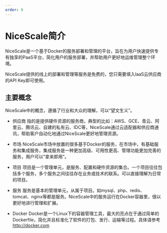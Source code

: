 ```yaml
---
order: 0
---
```

# NiceScale简介

NiceScale是一个基于Docker的服务部署和管理的平台，旨在为用户快速提供专有独享的PaaS平台，简化用户的服务部署，并帮助用户更好地运维管理整个环境。

NiceScale提供的线上的部署和管理等服务是免费的，您只需要填入IaaS云供应商的API Key即可使用。

## 主要概念

NiceScale中的概念，遵循了行业和大众的理解，可以“望文生义”。

* 供应商
指的是提供硬件资源的服务商，典型的比如：AWS、GCE、青云、阿里云、腾讯云、自建的私有云、IDC等，NiceScale通过云适配器和供应商通讯，帮助客户自动化地通过NiceScale更好地管理资源。

* 市场
NiceScale市场中放置的很多基于Docker的服务，在市场中，有基础服务和集成服务，集成服务是一种更加高级、可用性更高、管理功能更加完善的服务，用户可以“拿来即用”。

* 项目
项目是一个管理单元，是服务、配置和硬件资源的集合。一个项目往往包括多个服务，多个服务之间往往存在业务或技术的联系。可以直接理解为日常的项目。

* 服务
服务是基本的管理单元，从属于项目。如mysql、php、redis、tomcat、nginx等都是服务。NiceScale中的服务运行在Docker容器里，很以更好地进行管理和扩展。

* Docker
Docker是一个Linux下的容器管理工具，最大的亮点在于通过简单的Dockerfile，简化并且标准化了软件的打包、发行、运输等过程。具体请参考 http://docker.com
